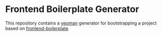 # Frontend Boilerplate Generator
This repository contains a [yeoman](http://yeoman.io/) generator for bootstrapping a project based on [frontend-boilerplate](https://gitlab.com/jdoubleu/frontend-boilerplate).